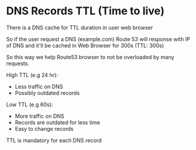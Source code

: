 # DNS Records TTL (Time to live)

There is a DNS cache for TTL duration in user web browser

So if the user request a DNS (example.com) Route 53 will response with IP of DNS and it'll be cached in Web Browser for 300s (TTL: 300s)

So this way we help Route53 browser to not be overloaded by many requests.

High TTL (e.g 24 hr):
- Less traffic on DNS
- Possibly outdated records

Low TTL (e.g 60s):
- More traffic on DNS
- Records are outdated for less time
- Easy to change records

TTL is mandatory for each DNS record
